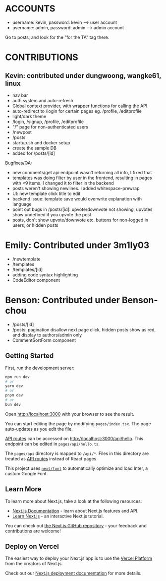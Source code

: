 # ACCOUNTS

- username: kevin, password: kevin --> user account
- username: admin, password: admin --> admin account

Go to posts, and look for the "for the TA" tag there.

# CONTRIBUTIONS

## Kevin: contributed under dungwoong, wangke61, linux

- nav bar
- auth system and auto-refresh
- Global context provider, with wrapper functions for calling the API
- auto-redirect to /login for certain pages eg. /profile, /editprofile
- light/dark theme
- /login, /signup, /profile, /editprofile
- "/" page for non-authenticated users
- /newpost
- /posts
- startup.sh and docker setup
- create the sample DB
- added <ParagraphWithTemplateLinks> for /posts/[id]

Bugfixes/QA:

- new comments/get api endpoint wasn't returning all info, I fixed that
- templates was doing filter by user in the frontend, resulting in pages with <9 items. I changed it to filter in the backend
- posts weren't showing newlines. I added whitespace-prewrap
- UI: new template click title to edit
- backend issue: template save would overwrite explanation with language
- point out bugs in /posts/[id]: upvote/downvote not showing, upvotes show undefined if you upvote the post.
- posts, don't show upvote/downvote etc. buttons for non-logged in users, or hidden posts

# Emily: Contributed under 3m1ly03

- /newtemplate
- /templates
- /templates/[id]
- adding code syntax highlighting
- CodeEditor component

# Benson: Contributed under Benson-chou

- /posts/[id]
- /posts: pagination disallow next page click, hidden posts show as red, and display to authors/admin only
- CommentSortForm component

## Getting Started

First, run the development server:

```bash
npm run dev
# or
yarn dev
# or
pnpm dev
# or
bun dev
```

Open [http://localhost:3000](http://localhost:3000) with your browser to see the result.

You can start editing the page by modifying `pages/index.tsx`. The page auto-updates as you edit the file.

[API routes](https://nextjs.org/docs/api-routes/introduction) can be accessed on [http://localhost:3000/api/hello](http://localhost:3000/api/hello). This endpoint can be edited in `pages/api/hello.ts`.

The `pages/api` directory is mapped to `/api/*`. Files in this directory are treated as [API routes](https://nextjs.org/docs/api-routes/introduction) instead of React pages.

This project uses [`next/font`](https://nextjs.org/docs/basic-features/font-optimization) to automatically optimize and load Inter, a custom Google Font.

## Learn More

To learn more about Next.js, take a look at the following resources:

- [Next.js Documentation](https://nextjs.org/docs) - learn about Next.js features and API.
- [Learn Next.js](https://nextjs.org/learn) - an interactive Next.js tutorial.

You can check out [the Next.js GitHub repository](https://github.com/vercel/next.js/) - your feedback and contributions are welcome!

## Deploy on Vercel

The easiest way to deploy your Next.js app is to use the [Vercel Platform](https://vercel.com/new?utm_medium=default-template&filter=next.js&utm_source=create-next-app&utm_campaign=create-next-app-readme) from the creators of Next.js.

Check out our [Next.js deployment documentation](https://nextjs.org/docs/deployment) for more details.
